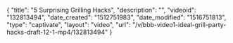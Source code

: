 {
    "title": "5 Surprising Grilling Hacks",
    "description": "",
    "videoid": "132813494",
    "date_created": "1512751983",
    "date_modified": "1516751813",
    "type": "captivate",
    "layout": "video",
    "url": "\/v\/bbb-video1-ideal-grill-party-hacks-draft-12-1-mp4\/132813494"
}